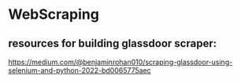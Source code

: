 # WebScraping

## resources for building glassdoor scraper:
https://medium.com/@benjaminrohan010/scraping-glassdoor-using-selenium-and-python-2022-bd0065775aec
